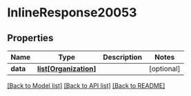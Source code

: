 # InlineResponse20053

## Properties
Name | Type | Description | Notes
------------ | ------------- | ------------- | -------------
**data** | [**list[Organization]**](Organization.md) |  | [optional] 

[[Back to Model list]](../README.md#documentation-for-models) [[Back to API list]](../README.md#documentation-for-api-endpoints) [[Back to README]](../README.md)

